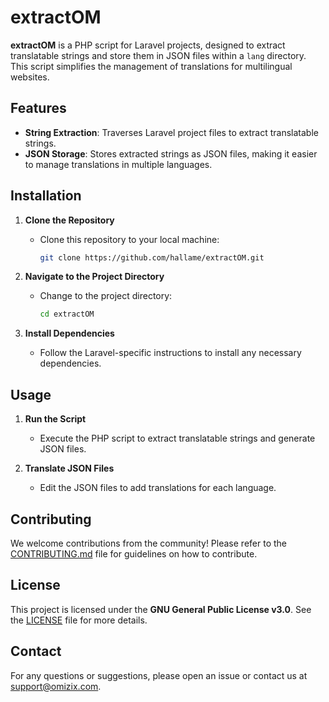 # extractOM

**extractOM** is a PHP script for Laravel projects, designed to extract translatable strings and store them in JSON files within a `lang` directory. This script simplifies the management of translations for multilingual websites.

## Features

- **String Extraction**: Traverses Laravel project files to extract translatable strings.
- **JSON Storage**: Stores extracted strings as JSON files, making it easier to manage translations in multiple languages.

## Installation

1. **Clone the Repository**
   - Clone this repository to your local machine:
     ```bash
     git clone https://github.com/hallame/extractOM.git
     ```

2. **Navigate to the Project Directory**
   - Change to the project directory:
     ```bash
     cd extractOM
     ```

3. **Install Dependencies**
   - Follow the Laravel-specific instructions to install any necessary dependencies.

## Usage

1. **Run the Script**
   - Execute the PHP script to extract translatable strings and generate JSON files.

2. **Translate JSON Files**
   - Edit the JSON files to add translations for each language.

## Contributing

We welcome contributions from the community! Please refer to the [CONTRIBUTING.md](CONTRIBUTING.md) file for guidelines on how to contribute.

## License

This project is licensed under the **GNU General Public License v3.0**. See the [LICENSE](LICENSE.txt) file for more details.

## Contact

For any questions or suggestions, please open an issue or contact us at support@omizix.com.

